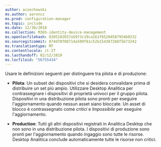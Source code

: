 ```yaml
---
author: aczechowski
ms.author: aaroncz
ms.prod: configuration-manager
ms.topic: include
ms.date: 12/30/2018
ms.collection: M365-identity-device-management
ms.openlocfilehash: 8305102657a5973c19ca161f65204587954b0232
ms.sourcegitcommit: 874d78f08714a509f61c52b154387268f5b73242
ms.translationtype: MT
ms.contentlocale: it-IT
ms.lasthandoff: 02/12/2019
ms.locfileid: "56755434"
---
```

Usare le definizioni seguenti per distinguere tra pilota e di produzione:  

- **Pilota**: Un subset dei dispositivi che si desidera convalidare prima di distribuire un set più ampio. Utilizzare Desktop Analitica per contrassegnare i dispositivi di proprietà univoci per il gruppo pilota. Dispositivi in una distribuzione pilota sono pronti per eseguire l'aggiornamento quando nessun asset siano bloccate. Un asset di blocco è contrassegnato come *critici* e *Impossibile* per eseguire l'aggiornamento.  

- **Production**: Tutti gli altri dispositivi registrati in Analitica Desktop che non sono in una distribuzione pilota. I dispositivi di produzione sono pronti per l'aggiornamento quando ingaggio sono tutte le risorse. Desktop Analitica conclude automaticamente tutte le risorse non critici.  

